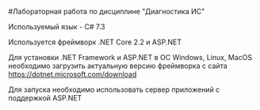 #Лабораторная работа по дисциплине "Диагностика ИС"

Используемый язык - C# 7.3

Используется фреймворк .NET Core 2.2 и ASP.NET

Для установки .NET Framework и ASP.NET в ОС Windows, Linux, MacOS необходимо загрузить актуальную версию фреймворка с сайта https://dotnet.microsoft.com/download

Для запуска необходимо использовать сервер приложений с поддержкой ASP.NET
